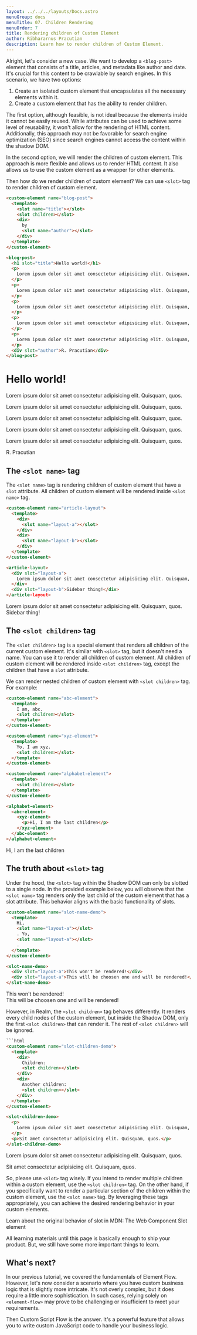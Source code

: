```yaml
---
layout: ../../../layouts/Docs.astro
menuGroup: docs
menuTitle: 07. Children Rendering
menuOrder: 7
title: Rendering children of Custom Element
author: Ribhararnus Pracutian
description: Learn how to render children of Custom Element.
---
```


Alright, let's consider a new case. We want to develop a `<blog-post>` element that consists of a title, articles, and metadata like author and date. It's crucial for this content to be crawlable by search engines. In this scenario, we have two options:

1. Create an isolated custom element that encapsulates all the necessary elements within it.
2. Create a custom element that has the ability to render children.

The first option, although feasible, is not ideal because the elements inside it cannot be easily reused. While attributes can be used to achieve some level of reusability, it won't allow for the rendering of HTML content. Additionally, this approach may not be favorable for search engine optimization (SEO) since search engines cannot access the content within the shadow DOM.

In the second option, we will render the children of custom element. This approach is more flexible and allows us to render HTML content. It also allows us to use the custom element as a wrapper for other elements.

Then how do we render children of custom element? We can use `<slot>` tag to render children of custom element.

```html
<custom-element name="blog-post">
  <template>
    <slot name="title"></slot>
    <slot children></slot>
    <div>
      by
      <slot name="author"></slot>
    </div>
  </template>
</custom-element>

<blog-post>
  <h1 slot="title">Hello world!</h1>
  <p>
    Lorem ipsum dolor sit amet consectetur adipisicing elit. Quisquam, quos.
  </p>
  <p>
    Lorem ipsum dolor sit amet consectetur adipisicing elit. Quisquam, quos.
  </p>
  <p>
    Lorem ipsum dolor sit amet consectetur adipisicing elit. Quisquam, quos.
  </p>
  <p>
    Lorem ipsum dolor sit amet consectetur adipisicing elit. Quisquam, quos.
  </p>
  <p>
    Lorem ipsum dolor sit amet consectetur adipisicing elit. Quisquam, quos.
  </p>
  <div slot="author">R. Pracutian</div>
</blog-post>
```

<custom-element name="blog-post">
  <template>
    <slot name="title"></slot>
    <slot children></slot>
    <div>by <slot name="author"></slot></div>
  </template>
</custom-element>

<realm-demo>
  <blog-post>
    <h1 slot="title">Hello world!</h1>
    <p>Lorem ipsum dolor sit amet consectetur adipisicing elit. Quisquam, quos.</p>
    <p>Lorem ipsum dolor sit amet consectetur adipisicing elit. Quisquam, quos.</p>
    <p>Lorem ipsum dolor sit amet consectetur adipisicing elit. Quisquam, quos.</p>
    <p>Lorem ipsum dolor sit amet consectetur adipisicing elit. Quisquam, quos.</p>
    <p>Lorem ipsum dolor sit amet consectetur adipisicing elit. Quisquam, quos.</p>
    <span slot="author">R. Pracutian</span>
  </blog-post>
</realm-demo>

## The `<slot name>` tag

The `<slot name>` tag is rendering children of custom element that have a `slot` attribute. All children of custom element will be rendered inside `<slot name>` tag.

```html
<custom-element name="article-layout">
  <template>
    <div>
      <slot name="layout-a"></slot>
    </div>
    <div>
      <slot name="layout-b"></slot>
    </div>
  </template>
</custom-element>

<article-layout>
  <div slot="layout-a">
    Lorem ipsum dolor sit amet consectetur adipisicing elit. Quisquam, quos.
  </div>
  <div slot="layout-b">Sidebar thing!</div>
</article-layout>
```

<custom-element name="article-layout">
  <template>
    <div>
      <slot name="layout-a"></slot>
    </div>
    <div>
      <slot name="layout-b"></slot>
    </div>
  </template>
</custom-element>

<realm-demo>
  <article-layout>
    <div slot="layout-a">
      Lorem ipsum dolor sit amet consectetur adipisicing elit. Quisquam, quos.
    </div>
    <div slot="layout-b">
      Sidebar thing!
    </div>
  </article-layout>
</realm-demo>

## The `<slot children>` tag

The `<slot children>` tag is a special element that renders all children of the current custom element. It's similar with `<slot>` tag, but it doesn't need a name. You can use it to render all children of custom element. All children of custom element will be rendered inside `<slot children>` tag, except the children that have a `slot` attribute.

We can render nested children of custom element with `<slot children>` tag. For example:

```html
<custom-element name="abc-element">
  <template>
    I am, abc.
    <slot children></slot>
  </template>
</custom-element>

<custom-element name="xyz-element">
  <template>
    Yo, I am xyz.
    <slot children></slot>
  </template>
</custom-element>

<custom-element name="alphabet-element">
  <template>
    <slot children></slot>
  </template>
</custom-element>

<alphabet-element>
  <abc-element>
    <xyz-element>
      <p>Hi, I am the last children</p>
    </xyz-element>
  </abc-element>
</alphabet-element>
```

<custom-element name="abc-element">
  <template>
    I am, abc. <slot children></slot>
  </template>
</custom-element>

<custom-element name="xyz-element">
  <template>
    Yo, I am xyz. <slot children></slot>
  </template>
</custom-element>

<custom-element name="alphabet-element">
  <template>
    <slot children></slot>
  </template>
</custom-element>

<realm-demo>
  <alphabet-element>
    <abc-element>
      <xyz-element>
        Hi, I am the last children
      </xyz-element>
    </abc-element>
  </alphabet-element>
</realm-demo>

## The truth about `<slot>` tag

Under the hood, the `<slot>` tag within the Shadow DOM can only be slotted to a single node. In the provided example below, you will observe that the `<slot name>` tag renders only the last child of the custom element that has a slot attribute. This behavior aligns with the basic functionality of slots.

```html
<custom-element name="slot-name-demo">
  <template>
    Hi,
    <slot name="layout-a"></slot>
    . Yo,
    <slot name="layout-a"></slot>
    .
  </template>
</custom-element>

<slot-name-demo>
  <div slot="layout-a">This won't be rendered!</div>
  <div slot="layout-a">This will be choosen one and will be rendered!</div>
</slot-name-demo>
```

<custom-element name="slot-name-demo">
  <template>
    Hi, <slot name="layout-a"></slot>.
    Yo, <slot name="layout-a"></slot>.
  </template>
</custom-element>

<realm-demo>
  <slot-name-demo>
    <div slot="layout-a">
      This won't be rendered!
    </div>
    <div slot="layout-a">
      This will be choosen one and will be rendered!
    </div>
  </slot-name-demo>
</realm-demo>

However, in Realm, the `<slot children>` tag behaves differently. It renders every child nodes of the custom element, but inside the Shadow DOM, only the first `<slot children>` that can render it. The rest of `<slot children>` will be ignored.

````html
```html
<custom-element name="slot-children-demo">
  <template>
    <div>
      Children:
      <slot children></slot>
    </div>
    <div>
      Another children:
      <slot children></slot>
    </div>
  </template>
</custom-element>

<slot-children-demo>
  <p>
    Lorem ipsum dolor sit amet consectetur adipisicing elit. Quisquam, quos.
  </p>
  <p>Sit amet consectetur adipisicing elit. Quisquam, quos.</p>
</slot-children-demo>
````

<custom-element name="slot-children-demo">
  <template>
    <div>Children: <slot children></slot></div>
    <div>Another children: <slot children></slot></div>
  </template>
</custom-element>

<realm-demo>
  <slot-children-demo>
    <p>Lorem ipsum dolor sit amet consectetur adipisicing elit. Quisquam, quos.</p>
    <p>Sit amet consectetur adipisicing elit. Quisquam, quos.</p>
  </slot-children-demo>
</realm-demo>

So, please use `<slot>` tag wisely. If you intend to render multiple children within a custom element, use the `<slot children>` tag. On the other hand, if you specifically want to render a particular section of the children within the custom element, use the `<slot name>` tag. By leveraging these tags appropriately, you can achieve the desired rendering behavior in your custom elements.

Learn about the original behavior of slot in <anchor-link href="https://developer.mozilla.org/en-US/docs/Web/HTML/Element/slot" target="_blank">MDN: The Web Component Slot element</anchor-link>

All learning materials until this page is basically enough to ship your product. But, we still have some more important things to learn.

## What's next?

In our previous tutorial, we covered the fundamentals of <anchor-link href="/docs/learn/flow">Element Flow</anchor-link>. However, let's now consider a scenario where you have custom business logic that is slightly more intricate. It's not overly complex, but it does require a little more sophistication. In such cases, relying solely on `<element-flow>` may prove to be challenging or insufficient to meet your requirements.

Then <anchor-link href="/docs/learn/script">Custom Script Flow</anchor-link> is the answer. It's a powerful feature that allows you to write custom JavaScript code to handle your business logic.
